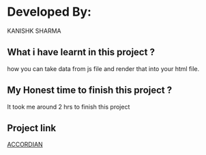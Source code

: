 # Developed By:

KANISHK SHARMA

## What i have learnt in this project ?

how you can take data from js file and render that into your html file.

## My Honest time to finish this project ?

It took me around 2 hrs to finish this project

## Project link

[ACCORDIAN](https://extraordinary-salamander-aef016.netlify.app/)